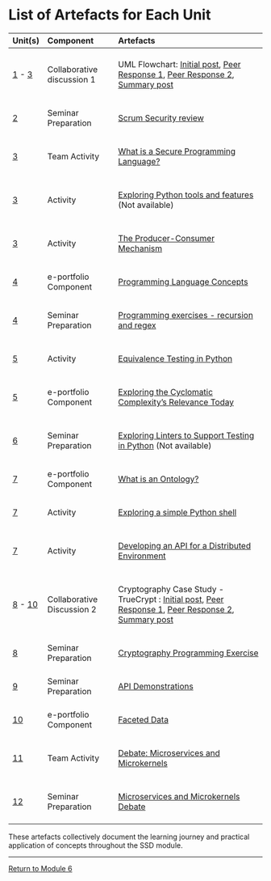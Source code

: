
# List of Artefacts for Each Unit

| Unit(s)	| Component	|	Artefacts | 
| :------ | :-------- | :-------- |
| [1](SSD_Unit01.md) - [3](SSD_Unit03.md)	| Collaborative discussion 1 | <br> UML Flowchart: [Initial post](SSD_Unit01_Discussion.pdf), [Peer Response 1](SSD_Unit02_Respond1.pdf), [Peer Response 2](SSD_Unit02_Respond2.pdf), [Summary post](SSD_Unit03_Summary.pdf) <br><br> |
| [2](SSD_Unit02.md) | Seminar Preparation | <br> [Scrum Security review](SSD_Unit02_Seminar.md) <br><br> |
| [3](SSD_Unit03.md) | Team Activity | <br> [What is a Secure Programming Language?](SSD_Unit03_TeamActivity.md) <br><br> |
| [3](SSD_Unit03.md) | Activity | <br> [Exploring Python tools and features](SSD_Unit03_Activity1.md) (Not available) <br><br> |
| [3](SSD_Unit03.md) | Activity | <br> [The Producer-Consumer Mechanism](SSD_Unit03_Activity2.md) <br><br> |
| [4](SSD_Unit04.md) | e-portfolio Component | <br> [Programming Language Concepts](SSD_Unit04_Component.md) <br><br> |
| [4](SSD_Unit04.md) | Seminar Preparation | <br> [Programming exercises - recursion and regex](SSD_Unit04_Seminar.md) <br><br> |
| [5](SSD_Unit05.md) | Activity | <br> [Equivalence Testing in Python](SSD_Unit05_Activity.md) <br><br> |
| [5](SSD_Unit05.md) | e-portfolio Component | <br> [Exploring the Cyclomatic Complexity’s Relevance Today](SSD_Unit05_Component.md) <br><br> |
| [6](SSD_Unit06.md) | Seminar Preparation | <br> [Exploring Linters to Support Testing in Python](SSD_Unit06_Seminar.md) (Not available) <br><br> |
| [7](SSD_Unit07.md) | e-portfolio Component | <br> [What is an Ontology?](SSD_Unit07_Component.md) <br><br> |
| [7](SSD_Unit07.md) | Activity | <br> [Exploring a simple Python shell](SSD_Unit07_Activity1.md) <br><br> |
| [7](SSD_Unit07.md) | Activity | <br> [Developing an API for a Distributed Environment](SSD_Unit07_Activity2.md) <br><br> |
| [8](SSD_Unit08.md) - [10](SSD_Unit10.md)	| Collaborative Discussion 2 | <br> Cryptography Case Study - TrueCrypt : [Initial post](SSD_Unit08_Initial.pdf), [Peer Response 1](SSD_Unit09_Respond1.pdf), [Peer Response 2](SSD_Unit09_Respond2.pdf), [Summary post](SSD_Unit10_Summary.pdf) <br><br> |
| [8](SSD_Unit08.md) | Seminar Preparation | <br> [Cryptography Programming Exercise](SSD_Unit08_Seminar.md) <br><br> |
| [9](SSD_Unit09.md) | Seminar Preparation | <br> [API Demonstrations](SSD_Unit10_Seminar.md) <br><br> |
| [10](SSD_Unit10.md) | e-portfolio Component | <br> [Faceted Data](SSD_Unit10_Component.md) <br><br> |
| [11](SSD_Unit11.md) | Team Activity | <br> [Debate: Microservices and Microkernels](SSD_Unit11_TeamActivity.md) <br><br> |
| [12](SSD_Unit12.md) | Seminar Preparation | <br> [Microservices and Microkernels Debate](SSD_Unit12_Seminar.md) <br><br> |

These artefacts collectively document the learning journey and practical application of concepts throughout the SSD module.

---

[Return to Module 6](SSD_main.md)
